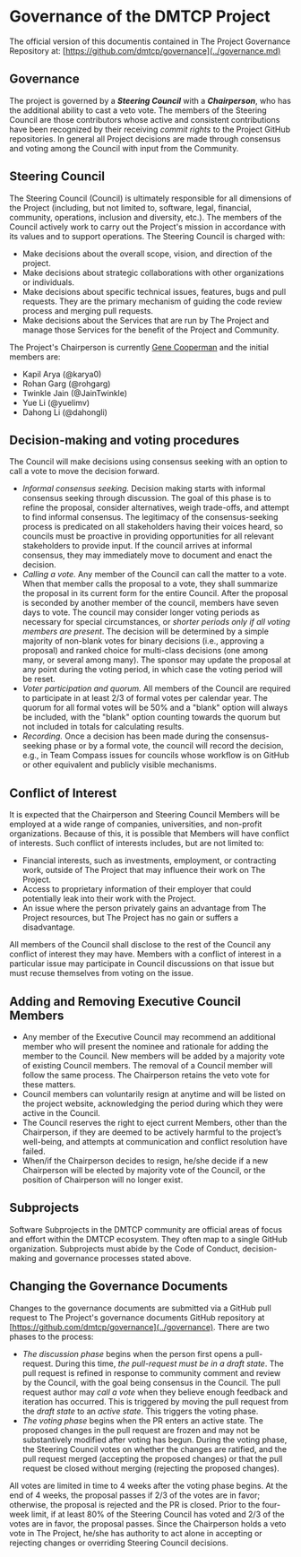 # Governance of the DMTCP Project
The official version of this documentis contained in The Project Governance Repository at: [https://github.com/dmtcp/governance](../governance.md)

## Governance

The project is governed by a ***Steering Council*** with a ***Chairperson***, who has the additional ability to cast a veto vote.   The members of the Steering Council are those contributors whose active and consistent contributions have been recognized by their receiving *commit rights* to the Project GitHub repositories. In general all Project decisions are made through consensus and voting among the Council with input from the Community.

## Steering Council

The Steering Council (Council) is ultimately responsible for all dimensions of the Project (including, but not limited to, software, legal, financial, community, operations, inclusion and diversity, etc.). The members of the Council actively work to carry out the Project's mission in accordance with its values and to support operations.  The Steering Council is charged with:

-   Make decisions about the overall scope, vision, and direction of the project.
-   Make decisions about strategic collaborations with other organizations or individuals.
-   Make decisions about specific technical issues, features, bugs and pull requests. They are the primary mechanism of guiding the code review process and merging pull requests.
-   Make decisions about the Services that are run by The Project and manage those Services for the benefit of the Project and Community.

The Project's Chairperson is currently [Gene Cooperman](mailto:g.cooperman@northeastern.edu) and the initial members are: 
- Kapil Arya (@karya0)
- Rohan Garg (@rohgarg)
- Twinkle Jain (@JainTwinkle)
- Yue Li (@yuelimv)
- Dahong Li (@dahongli)

## Decision-making and voting procedures

The Council will make decisions using consensus seeking with an option to call a vote to move the decision forward. 

* *Informal consensus seeking.* Decision making starts with informal consensus seeking through discussion. The goal of this phase is to refine the proposal, consider alternatives, weigh trade-offs, and attempt to find informal consensus. The legitimacy of the consensus-seeking process is predicated on all stakeholders having their voices heard, so councils must be proactive in providing opportunities for all relevant stakeholders to provide input. If the council arrives at informal consensus, they may immediately move to document and enact the decision. 
* *Calling a vote.* Any member of the Council can call the matter to a vote. When that member calls the proposal to a vote, they shall summarize the proposal in its current form for the entire Council. After the proposal is seconded by another member of the council, members have seven days to vote. The council may consider longer voting periods as necessary for special circumstances, or _shorter periods only if all voting members are present_. The decision will be determined by a simple majority of non-blank votes for binary decisions (i.e., approving a proposal) and ranked choice for multi-class decisions (one among many, or several among many). The sponsor may update the proposal at any point during the voting period, in which case the voting period will be reset.
* *Voter participation and quorum.* All members of the Council are required to participate in at least 2/3 of formal votes per calendar year. The quorum for all formal votes will be 50% and a "blank" option will always be included, with the "blank" option counting towards the quorum but not included in totals for calculating results.
* *Recording.* Once a decision has been made during the consensus-seeking phase or by a formal vote, the council will record the decision, e.g., in Team Compass issues for councils whose workflow is on GitHub or other equivalent and publicly visible mechanisms. 

## Conflict of Interest

It is expected that the Chairperson and Steering Council Members will be employed at a wide range of companies, universities, and non-profit organizations. Because of this, it is possible that Members will have conflict of interests. Such conflict of interests includes, but are not limited to:

-   Financial interests, such as investments, employment, or contracting work, outside of The Project that may influence their work on The Project.
-   Access to proprietary information of their employer that could potentially leak into their work with the Project.
-   An issue where the person privately gains an advantage from The Project resources, but The Project has no gain or suffers a disadvantage.

All members of the Council shall disclose to the rest of the Council any conflict of interest they may have. Members with a conflict of interest in a particular issue may participate in Council discussions on that issue but must recuse themselves from voting on the issue.   

## Adding and Removing Executive Council Members

* Any member of the Executive Council may recommend an additional member who will present the nominee and rationale for adding the member to the Council.   New members will be added by a majority vote of existing Council members.  The removal of a Council member will follow the same process.  The Chairperson retains the veto vote for these matters.
* Council members can voluntarily resign at anytime and will be listed on the project website, acknowledging the period during which they were active in the Council.  
* The Council reserves the right to eject current Members, other than the Chairperson, if they are deemed to be actively harmful to the project’s well-being, and attempts at communication and conflict resolution have failed. 
* When/if the Chairperson decides to resign, he/she decide if a new Chairperson will be elected by majority vote of the Council, or the position of Chairperson will no longer exist.

## Subprojects

Software Subprojects in the DMTCP community are official areas of focus and effort within the DMTCP ecosystem. They often map to a single GitHub organization. Subprojects must abide by the Code of Conduct, decision-making and governance processes stated above.

## Changing the Governance Documents

Changes to the governance documents are submitted via a GitHub pull request to The Project's governance documents GitHub repository at [https://github.com/dmtcp/governance](../governance).  There are two phases to the process:

- *The discussion phase* begins when the person first opens a pull-request. During this time, *the pull-request must be in a draft state*. The pull request is refined in response to community comment and review by the Council, with the goal being consensus in the Council.  The pull request author may *call a vote* when they believe enough feedback and iteration has occurred. This is triggered by moving the pull request from the *draft state* to an *active state*. This triggers the voting phase. 
- *The voting phase* begins when the PR enters an active state. The proposed changes in the pull request are frozen and may not be substantively modified after voting has begun. During the voting phase, the Steering Council votes on whether the changes are ratified, and the pull request merged (accepting the proposed changes) or that the pull request be closed without merging (rejecting the proposed changes).

All votes are limited in time to 4 weeks after the voting phase begins. At the end of 4 weeks, the proposal passes if 2/3 of the votes are in favor; otherwise, the proposal is rejected and the PR is closed. Prior to the four-week limit, if at least 80% of the Steering Council has voted and 2/3 of the votes are in favor, the proposal passes. Since the Chairperson holds a veto vote in The Project, he/she has authority to act alone in accepting or rejecting changes or overriding Steering Council decisions.
